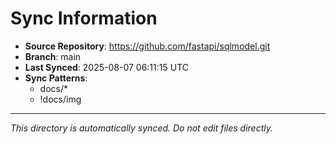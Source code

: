 # Sync Information

- **Source Repository**: https://github.com/fastapi/sqlmodel.git
- **Branch**: main
- **Last Synced**: 2025-08-07 06:11:15 UTC
- **Sync Patterns**:
  - docs/*
  - !docs/img

---
*This directory is automatically synced. Do not edit files directly.*
